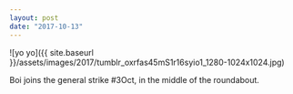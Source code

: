 ```yaml
---
layout: post
date: "2017-10-13"
---
```


![yo yo]({{ site.baseurl }}/assets/images/2017/tumblr_oxrfas45mS1r16syio1_1280-1024x1024.jpg)

Boi joins the general strike #3Oct, in the middle of the roundabout.
